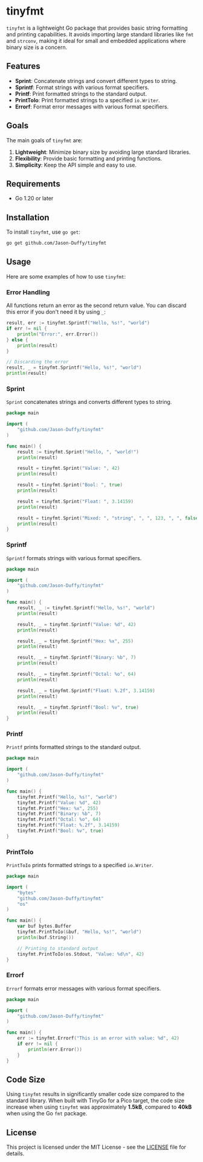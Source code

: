 # tinyfmt

`tinyfmt` is a lightweight Go package that provides basic string formatting and printing capabilities. It avoids importing large standard libraries like `fmt` and `strconv`, making it ideal for small and embedded applications where binary size is a concern.

## Features

- **Sprint**: Concatenate strings and convert different types to string.
- **Sprintf**: Format strings with various format specifiers.
- **Printf**: Print formatted strings to the standard output.
- **PrintToIo**: Print formatted strings to a specified `io.Writer`.
- **Errorf**: Format error messages with various format specifiers.

## Goals

The main goals of `tinyfmt` are:

1. **Lightweight**: Minimize binary size by avoiding large standard libraries.
2. **Flexibility**: Provide basic formatting and printing functions.
3. **Simplicity**: Keep the API simple and easy to use.

## Requirements

- Go 1.20 or later

## Installation

To install `tinyfmt`, use `go get`:

```sh
go get github.com/Jason-Duffy/tinyfmt
```

## Usage

Here are some examples of how to use `tinyfmt`:

### Error Handling

All functions return an error as the second return value. You can discard this error if you don't need it by using `_`:

```go
result, err := tinyfmt.Sprintf("Hello, %s!", "world")
if err != nil {
    println("Error:", err.Error())
} else {
    println(result)
}

// Discarding the error
result, _ = tinyfmt.Sprintf("Hello, %s!", "world")
println(result)
```

### Sprint

`Sprint` concatenates strings and converts different types to string.

```go
package main

import (
	"github.com/Jason-Duffy/tinyfmt"
)

func main() {
	result := tinyfmt.Sprint("Hello, ", "world!")
	println(result)

	result = tinyfmt.Sprint("Value: ", 42)
	println(result)

	result = tinyfmt.Sprint("Bool: ", true)
	println(result)

	result = tinyfmt.Sprint("Float: ", 3.14159)
	println(result)

	result = tinyfmt.Sprint("Mixed: ", "string", ", ", 123, ", ", false)
	println(result)
}
```

### Sprintf

`Sprintf` formats strings with various format specifiers.

```go
package main

import (
	"github.com/Jason-Duffy/tinyfmt"
)

func main() {
	result, _ := tinyfmt.Sprintf("Hello, %s!", "world")
	println(result)

	result, _ = tinyfmt.Sprintf("Value: %d", 42)
	println(result)

	result, _ = tinyfmt.Sprintf("Hex: %x", 255)
	println(result)

	result, _ = tinyfmt.Sprintf("Binary: %b", 7)
	println(result)

	result, _ = tinyfmt.Sprintf("Octal: %o", 64)
	println(result)

	result, _ = tinyfmt.Sprintf("Float: %.2f", 3.14159)
	println(result)

	result, _ = tinyfmt.Sprintf("Bool: %v", true)
	println(result)
}
```

### Printf

`Printf` prints formatted strings to the standard output.

```go
package main

import (
	"github.com/Jason-Duffy/tinyfmt"
)

func main() {
	tinyfmt.Printf("Hello, %s!", "world")
	tinyfmt.Printf("Value: %d", 42)
	tinyfmt.Printf("Hex: %x", 255)
	tinyfmt.Printf("Binary: %b", 7)
	tinyfmt.Printf("Octal: %o", 64)
	tinyfmt.Printf("Float: %.2f", 3.14159)
	tinyfmt.Printf("Bool: %v", true)
}
```

### PrintToIo

`PrintToIo` prints formatted strings to a specified `io.Writer`.

```go
package main

import (
	"bytes"
	"github.com/Jason-Duffy/tinyfmt"
	"os"
)

func main() {
	var buf bytes.Buffer
	tinyfmt.PrintToIo(&buf, "Hello, %s!", "world")
	println(buf.String())

	// Printing to standard output
	tinyfmt.PrintToIo(os.Stdout, "Value: %d\n", 42)
}
```

### Errorf

`Errorf` formats error messages with various format specifiers.

```go
package main

import (
	"github.com/Jason-Duffy/tinyfmt"
)

func main() {
	err := tinyfmt.Errorf("This is an error with value: %d", 42)
	if err != nil {
		println(err.Error())
	}
}
```

## Code Size

Using `tinyfmt` results in significantly smaller code size compared to the standard library. When built with TinyGo for a Pico target, the code size increase when using `tinyfmt` was approximately **1.5kB**, compared to **40kB** when using the Go `fmt` package.

## License

This project is licensed under the MIT License - see the [LICENSE](LICENSE) file for details.
